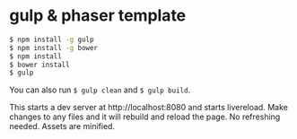 # gulp & phaser template

```bash
$ npm install -g gulp
$ npm install -g bower
$ npm install
$ bower install
$ gulp
```

You can also run `$ gulp clean` and `$ gulp build`.

This starts a dev server at http://localhost:8080 and starts livereload. Make changes to any files and it will rebuild and reload the page. No refreshing needed. Assets are minified.
